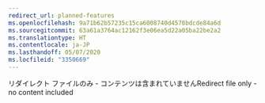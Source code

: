 ```yaml
---
redirect_url: planned-features
ms.openlocfilehash: 9a71b62b57235c15ca6008740d4578bdcde84a6d
ms.sourcegitcommit: 63a61a3764ac12162f3e06ea5d22a05ba22be2a2
ms.translationtype: HT
ms.contentlocale: ja-JP
ms.lasthandoff: 05/07/2020
ms.locfileid: "3350669"
---
```

<span data-ttu-id="c0feb-101">リダイレクト ファイルのみ - コンテンツは含まれていません</span><span class="sxs-lookup"><span data-stu-id="c0feb-101">Redirect file only - no content included</span></span>